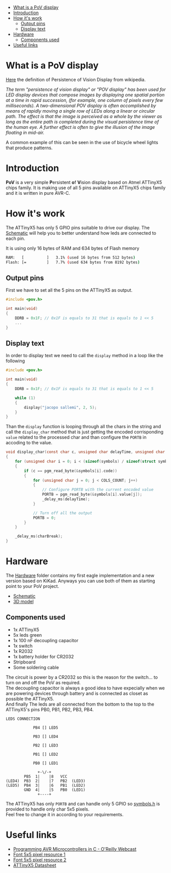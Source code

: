 - [What is a PoV display](#what-is-a-pov-display)
- [Introduction](#introduction)
- [How it's work](#how-its-work)
  - [Output pins](#output-pins)
  - [Display text](#display-text)
- [Hardware](#hardware)
  - [Components used](#components-used)
- [Useful links](#useful-links)

# What is a PoV display

[Here](https://en.wikipedia.org/wiki/Persistence_of_vision) the definition of Persistence of Vision Display from wikipedia.

*The term "persistence of vision display" or "POV display" has been used for LED display devices that compose images by displaying one spatial portion at a time in rapid succession, (for example, one column of pixels every few milliseconds). A two-dimensional POV display is often accomplished by means of rapidly moving a single row of LEDs along a linear or circular path. The effect is that the image is perceived as a whole by the viewer as long as the entire path is completed during the visual persistence time of the human eye. A further effect is often to give the illusion of the image floating in mid-air.*

A common example of this can be seen in the use of bicycle wheel lights that produce patterns.

# Introduction

**PoV** is a very simple **P**ersistent **o**f **V**ision display based on Atmel ATTinyX5 chips family.
It is making use of all 5 pins available on ATTinyX5 chips family and it is written in pure AVR-C.

# How it's work

The ATTinyX5 has only 5 GPIO pins suitable to drive our display. The [Schematic](hardware/schematic.pdf) will help you to better understand how leds are connected to each pin.

It is using only 16 bytes of RAM and 634 bytes of Flash memory

```sh
RAM:   [          ]   3.1% (used 16 bytes from 512 bytes)
Flash: [=         ]   7.7% (used 634 bytes from 8192 bytes)
```

## Output pins

First we have to set all the 5 pins on the ATTinyX5 as output.

```c
#include <pov.h>

int main(void)
{
    DDRB = 0x1F; // 0x1F is equals to 31 that is equals to 1 << 5
    ...
}
```

## Display text

In order to display text we need to call the `display` method in a loop like the following

```c
#include <pov.h>

int main(void)
{
    DDRB = 0x1F; // 0x1F is equals to 31 that is equals to 1 << 5

    while (1)
    {
        display("jacopo sallemi", 2, 5);
    }
}
```

Than the `display` function is looping through all the chars in the string and call the `display_char` method that is just getting the encoded corrisponding `value` related to the processed char and than configure the `PORTB` in accoding to the value.

```c
void display_char(const char c, unsigned char delayTime, unsigned char charBreak)
{
    for (unsigned char i = 0; i < (sizeof(symbols) / sizeof(struct symbol_t)); i++)
    {
        if (c == pgm_read_byte(&symbols[i].code))
        {
            for (unsigned char j = 0; j < COLS_COUNT; j++)
            {
                // Configure PORTB with the current encoded value
                PORTB = pgm_read_byte(&symbols[i].value[j]);
                _delay_ms(delayTime);
            }

            // Turn off all the output
            PORTB = 0;
        }
    }

    _delay_ms(charBreak);
}
```

# Hardware 

The [Hardware](hardware) folder contains my first eagle implementation and a new version based on KiKad.
Anyways you can use both of them as starting point to your PoV project. 

- [Schematic](hardware/schematic.pdf)
- [3D model](hardware/PoV.png)

## Components used

- 1x ATTinyX5
- 5x leds green
- 1x 100 nF decoupling capacitor
- 1x switch
- 1x R2032
- 1x battery holder for CR2032
- Stripboard
- Some soldering cable

The circuit is power by a CR2032 so this is the reason for the switch... to turn on and off the PoV as required.  
The decoupling capacitor is always a good idea to have expecially when we are powering devices through battery and is connected as closet as possible the ATTinyX5.  
And finally The leds are all connected from the bottom to the top to the ATTinyX5's pins PB0, PB1, PB2, PB3, PB4.

```
LEDS CONNECTION

            PB4 [] LED5

            PB3 [] LED4

            PB2 [] LED3

            PB1 [] LED2

            PB0 [] LED1

              +-\/-+
        PB5  1|    |8   VCC
(LED4)  PB3  2|    |7   PB2  (LED3)
(LED5)  PB4  3|    |6   PB1  (LED2)
        GND  4|    |5   PB0  (LED1)
              +----+

```

The ATTinyX5 has only `PORTB` and can handle only 5 GPIO so [symbols.h](include/symbols.h) is provided to handle only char 5x5 pixels.  
Feel free to change it in according to your requirements.

# Useful links

- [Programming AVR Microcontrollers in C - O'Reilly Webcast](https://youtu.be/ERY7d7W-6nA)
- [Font 5x5 pixel resource 1](https://www.dafont.com/5x5.font)
- [Font 5x5 pixel resource 2](https://www.1001fonts.com/5x5-font.html)
- [ATTinyX5 Datasheet](https://ww1.microchip.com/downloads/en/DeviceDoc/Atmel-2586-AVR-8-bit-Microcontroller-ATtiny25-ATtiny45-ATtiny85_Datasheet.pdf)